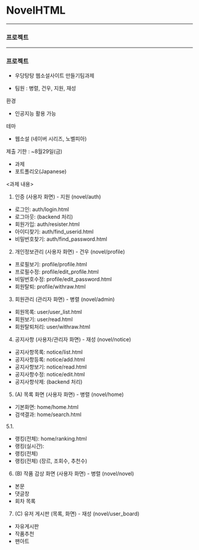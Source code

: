 # NovelHTML
---
### 프로젝트
---
### 프로젝트

- 우당탕탕 웹소설사이트 만들기팀과제

- 팀원 : 병렬, 건우, 지원, 재성

환경
- 인공지능 활용 가능

테마
- 웹소설 (네이버 시리즈, 노벨피아)

제출 기한 : ~8월29일(금)
- 과제
- 포트폴리오(Japanese)

<과제 내용>
1. 인증 (사용자 화면) - 지원 (novel/auth)
- 로그인: auth/login.html
- 로그아웃: (backend 처리)
- 회원가입: auth/resister.html
- 아이디찾기: auth/find_userid.html
- 비밀번호찾기: auth/find_password.html

2. 개인정보관리 (사용자 화면) - 건우 (novel/profile)
- 프로필보기: profile/profile.html
- 프로필수정: profile/edit_profile.html
- 비밀번호수정: profile/edit_password.html
- 회원탈퇴: profile/withraw.html

3. 회원관리 (관리자 화면) - 병렬 (novel/admin)
- 회원목록: user/user_list.html
- 회원보기: user/read.html
- 회원탈퇴처리: user/withraw.html

4. 공지사항 (사용자/관리자 화면) - 재성 (novel/notice)
- 공지사항목록: notice/list.html
- 공지사항등록: notice/add.html
- 공지사항보기: notice/read.html
- 공지사항수정: notice/edit.html
- 공지사항삭제: (backend 처리)

5. (A) 목록 화면 (사용자 화면) - 병렬 (novel/home)
- 기본화면: home/home.html
- 검색결과: home/search.html

5.1.
- 랭킹(전체): home/ranking.html
- 랭킹(실시간): 
- 랭킹(전체)
- 랭킹(전체)
 (장르, 조회수, 추천수)

6. (B) 작품 감상 화면 (사용자 화면) - 병렬 (novel/novel)
- 본문
- 댓글창
- 회차 목록

7. (C) 유저 게시판 (목록, 화면) - 재성 (novel/user_board)
- 자유게시판
- 작품추천
- 팬아트